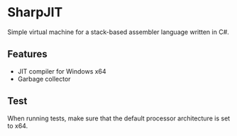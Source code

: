 # SharpJIT
Simple virtual machine for a stack-based assembler language written in C#.

## Features
* JIT compiler for Windows x64
* Garbage collector

## Test
When running tests, make sure that the default processor architecture is set to x64.
